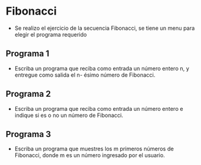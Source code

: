 # Fibonacci 
- Se realizo el ejercicio de la secuencia Fibonacci, se tiene un menu para elegir el programa requerido

## Programa 1
- Escriba un programa que reciba como entrada un número entero n, y entregue como salida el n-
ésimo número de Fibonacci.

## Programa 2
- Escriba un programa que reciba como entrada un número entero e indique si es o no un número
de Fibonacci.

## Programa 3 
- Escriba un programa que muestres los m primeros números de Fibonacci, donde m es un número
ingresado por el usuario.